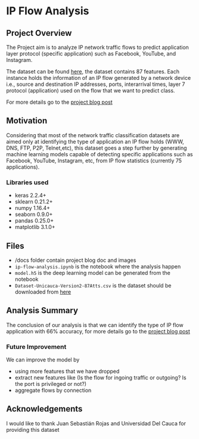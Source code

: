 # IP Flow Analysis
## Project Overview

The Project aim is to analyze IP network traffic flows to predict application layer protocol (specific application) such as Facebook, YouTube, and Instagram.

The dataset can be found [here](https://www.kaggle.com/jsrojas/ip-network-traffic-flows-labeled-with-87-apps), the dataset contains 87 features. Each instance holds the information of an IP flow generated by a network device i.e., source and destination IP addresses, ports, interarrival times, layer 7 protocol (application) used on the flow that we want to predict class.

For more details go to the [project blog post](https://mohammada7.github.io/ip-flow-analysis/)

## Motivation

Considering that most of the network traffic classification datasets are aimed only at identifying the type of application an IP flow holds (WWW, DNS, FTP, P2P, Telnet,etc), this dataset goes a step further by generating machine learning models capable of detecting specific applications such as Facebook, YouTube, Instagram, etc, from IP flow statistics (currently 75 applications).

### Libraries used

* keras 2.2.4+
* sklearn 0.21.2+
* numpy 1.16.4+
* seaborn 0.9.0+
* pandas 0.25.0+
* matplotlib 3.1.0+

## Files

* /docs folder contain project blog doc and images
* `ip-flow-analysis.ipynb` is the notebook where the analysis happen
* `model.h5` is the deep learning model can be generated from the notebook
* `Dataset-Unicauca-Version2-87Atts.csv` is the dataset should be downloaded from [here](https://www.kaggle.com/jsrojas/ip-network-traffic-flows-labeled-with-87-apps)

## Analysis Summary

The conclusion of our analysis is that we can identify the type of IP flow application with 66% accuracy, for more details go to the [project blog post](https://mohammada7.github.io/ip-flow-analysis/)

### Future Improvement

We can improve the model by 
* using more features that we have dropped
* extract new features like (Is the flow for ingoing traffic or outgoing? Is the port is privileged or not?)
* aggregate flows by connection

## Acknowledgements

I would like to thank Juan Sebastián Rojas and Universidad Del Cauca for providing this dataset
